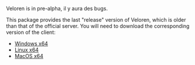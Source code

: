 Veloren is in pre-alpha, il y aura des bugs.

This package provides the last "release" version of Veloren, which is older than that of the official server. You will need to download the corresponding version of the client:
 * [Windows x64](https://veloren-4129.fra1.digitaloceanspaces.com/releases/0.9.0-windows.zip)
 * [Linux x64](https://veloren-4129.fra1.digitaloceanspaces.com/releases/0.9.0-linux.zip)
 * [MacOS x64](https://veloren-4129.fra1.digitaloceanspaces.com/releases/0.9.0-macos.zip)
